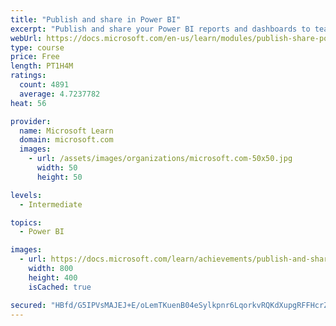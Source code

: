 ```yaml
---
title: "Publish and share in Power BI"
excerpt: "Publish and share your Power BI reports and dashboards to teammates in your organization or to everyone on the web."
webUrl: https://docs.microsoft.com/en-us/learn/modules/publish-share-power-bi/
type: course
price: Free
length: PT1H4M
ratings:
  count: 4891
  average: 4.7237782
heat: 56

provider:
  name: Microsoft Learn
  domain: microsoft.com
  images:
    - url: /assets/images/organizations/microsoft.com-50x50.jpg
      width: 50
      height: 50

levels:
  - Intermediate

topics:
  - Power BI

images:
  - url: https://docs.microsoft.com/learn/achievements/publish-and-share-with-power-bi-desktop-social.png
    width: 800
    height: 400
    isCached: true

secured: "HBfd/G5IPVsMAJEJ+E/oLemTKuenB04eSylkpnr6LqorkvRQKdXupgRFFHcrZYcc+mj1GELy2EY1AvmPmM/SICs/pjxGgCnLrmv+J18aF2TJ8wavzqE3uTVUf7KTGXiyTYZXVa9Phqttej6U4AQGa6Y2FUmu/kN1apOTesyKjkuyGsRKIYeSz+2u6fbtzyKeSh5s0fLlGIk2fgixYMa+OJO1M9K4MqzJ2AECsd8iIkGgq1ANGH/vd8l0DfOlsBpvOcGRZ56nrdzWtnNu6DIHvPpiIoxu9jpWMKtFW6gYEn2DR5yNp73SwCaT0NZbe2Y9YmIU5vEaB9nUjzhxZsuHdCWPLl8AkRgLu1gr8ezR31kHpghvCr6oPXeP6iu+4RFLrlst9rBzh2ZzDpHIH9osqls9YycPab4M0QwOAukusuc=;DpmpXD9is/LeM37kTf34gQ=="
---
```


